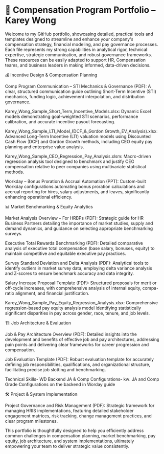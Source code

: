 # 🧾 Compensation Program Portfolio – Karey Wong

Welcome to my GitHub portfolio, showcasing detailed, practical tools and templates designed to streamline and enhance your company's compensation strategy, financial modeling, and pay governance processes. Each file represents my strong capabilities in analytical rigor, technical expertise, strategic communication, and robust governance frameworks. These resources can be easily adapted to support HR, Compensation teams, and business leaders in making informed, data-driven decisions.

💰 Incentive Design & Compensation Planning

Comp Program Communication – STI Mechanics & Governance (PDF): A clear, structured communication guide outlining Short-Term Incentive (STI) mechanics, funding logic, achievement interpolation, and distribution governance.

Karey_Wong_Sample_Short_Term_Incentive_Models.xlsx: Dynamic Excel models demonstrating goal-weighted STI scenarios, performance calibration, and accurate incentive payout forecasting.

Karey_Wong_Sample_LTI_Model_(DCF_&_Gordon Growth_EV_Analysis).xlsx: Advanced Long-Term Incentive (LTI) valuation models using Discounted Cash Flow (DCF) and Gordon Growth methods, including CEO equity pay planning and enterprise value analysis.

Karey_Wong_Sample_CEO_Regression_Pay_Analysis.xlsm: Macro-driven regression analysis tool designed to benchmark and justify CEO compensation relative to peer companies using multivariate statistical methods.

Workday – Bonus Proration & Accrual Automation (PPT): Custom-built Workday configurations automating bonus proration calculations and accrual reporting for hires, salary adjustments, and leaves, significantly enhancing operational efficiency.

📊 Market Benchmarking & Equity Analytics

Market Analysis Overview – For HRBPs (PDF): Strategic guide for HR Business Partners detailing the importance of market studies, supply and demand dynamics, and guidance on selecting appropriate benchmarking surveys.

Executive Total Rewards Benchmarking (PDF): Detailed comparative analysis of executive total compensation (base salary, bonuses, equity) to maintain competitive and equitable executive pay practices.

Survey Standard Deviation and Delta Analysis (PDF): Analytical tools to identify outliers in market survey data, employing delta variance analysis and Z-scores to ensure benchmark accuracy and data integrity.

Salary Increase Proposal Template (PDF): Structured proposals for merit or off-cycle increases, with comprehensive analysis of internal equity, compa-ratio alignment, and financial justification.

Karey_Wong_Sample_Pay_Equity_Regression_Analysis.xlsx: Comprehensive regression-based pay equity analysis model identifying statistically significant disparities in pay across gender, race, tenure, and job levels.

🏗️ Job Architecture & Evaluation

Job & Pay Architecture Overview (PDF): Detailed insights into the development and benefits of effective job and pay architectures, addressing pain points and delivering clear frameworks for career progression and compensation.

Job Evaluation Template (PDF): Robust evaluation template for accurately defining job responsibilities, qualifications, and organizational structure, facilitating precise job slotting and benchmarking.

Technical Skills- WD Backend JA & Comp Configurations- kw: JA and Comp Grade Configurations on the backend in Worday guide

🛠️ Project & System Implementation

Project Governance and Risk Management (PDF): Strategic framework for managing HRIS implementations, featuring detailed stakeholder engagement matrices, risk tracking, change management practices, and clear program milestones.

This portfolio is thoughtfully designed to help you efficiently address common challenges in compensation planning, market benchmarking, pay equity, job architecture, and system implementations, ultimately empowering your team to deliver strategic value consistently.
